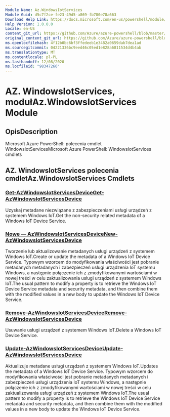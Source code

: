```yaml
---
Module Name: Az.WindowsIotServices
Module Guid: d5c7f2ce-fe23-49d5-a869-fb780e78a663
Download Help Link: https://docs.microsoft.com/en-us/powershell/module/az.windowsiotservices
Help Version: 1.0.0.0
Locale: en-US
content_git_url: https://github.com/Azure/azure-powershell/blob/master/src/WindowsIotServices/help/Az.WindowsIotServices.md
original_content_git_url: https://github.com/Azure/azure-powershell/blob/master/src/WindowsIotServices/help/Az.WindowsIotServices.md
ms.openlocfilehash: 4f12b0bc6bf3ffedeeb1e3482a0659dab7dea1ad
ms.sourcegitcommit: 04221336bc9eed46c05ed1e828a6811534d4b4ab
ms.translationtype: MT
ms.contentlocale: pl-PL
ms.lasthandoff: 12/08/2020
ms.locfileid: "98347266"
---
```

# <span data-ttu-id="a91ce-101">AZ. WindowsIotServices, moduł</span><span class="sxs-lookup"><span data-stu-id="a91ce-101">Az.WindowsIotServices Module</span></span>
## <span data-ttu-id="a91ce-102">Opis</span><span class="sxs-lookup"><span data-stu-id="a91ce-102">Description</span></span>
<span data-ttu-id="a91ce-103">Microsoft Azure PowerShell: polecenia cmdlet WindowsIotServices</span><span class="sxs-lookup"><span data-stu-id="a91ce-103">Microsoft Azure PowerShell: WindowsIotServices cmdlets</span></span>

## <span data-ttu-id="a91ce-104">AZ. WindowsIotServices polecenia cmdlet</span><span class="sxs-lookup"><span data-stu-id="a91ce-104">Az.WindowsIotServices Cmdlets</span></span>
### [<span data-ttu-id="a91ce-105">Get-AzWindowsIotServicesDevice</span><span class="sxs-lookup"><span data-stu-id="a91ce-105">Get-AzWindowsIotServicesDevice</span></span>](Get-AzWindowsIotServicesDevice.md)
<span data-ttu-id="a91ce-106">Uzyskaj metadane niezwiązane z zabezpieczeniami usługi urządzeń z systemem Windows IoT.</span><span class="sxs-lookup"><span data-stu-id="a91ce-106">Get the non-security related metadata of a Windows IoT Device Service.</span></span>

### [<span data-ttu-id="a91ce-107">Nowe — AzWindowsIotServicesDevice</span><span class="sxs-lookup"><span data-stu-id="a91ce-107">New-AzWindowsIotServicesDevice</span></span>](New-AzWindowsIotServicesDevice.md)
<span data-ttu-id="a91ce-108">Tworzenie lub aktualizowanie metadanych usługi urządzeń z systemem Windows IoT.</span><span class="sxs-lookup"><span data-stu-id="a91ce-108">Create or update the metadata of a Windows IoT Device Service.</span></span>
<span data-ttu-id="a91ce-109">Typowym wzorcem do modyfikowania właściwości jest pobranie metadanych metadanych i zabezpieczeń usługi urządzenia IoT systemu Windows, a następnie połączenie ich z zmodyfikowanymi wartościami w nowej treści w celu zaktualizowania usługi urządzeń z systemem Windows IoT.</span><span class="sxs-lookup"><span data-stu-id="a91ce-109">The usual pattern to modify a property is to retrieve the Windows IoT Device Service metadata and security metadata, and then combine them with the modified values in a new body to update the Windows IoT Device Service.</span></span>

### [<span data-ttu-id="a91ce-110">Remove-AzWindowsIotServicesDevice</span><span class="sxs-lookup"><span data-stu-id="a91ce-110">Remove-AzWindowsIotServicesDevice</span></span>](Remove-AzWindowsIotServicesDevice.md)
<span data-ttu-id="a91ce-111">Usuwanie usługi urządzeń z systemem Windows IoT.</span><span class="sxs-lookup"><span data-stu-id="a91ce-111">Delete a Windows IoT Device Service.</span></span>

### [<span data-ttu-id="a91ce-112">Update-AzWindowsIotServicesDevice</span><span class="sxs-lookup"><span data-stu-id="a91ce-112">Update-AzWindowsIotServicesDevice</span></span>](Update-AzWindowsIotServicesDevice.md)
<span data-ttu-id="a91ce-113">Aktualizuje metadane usługi urządzeń z systemem Windows IoT.</span><span class="sxs-lookup"><span data-stu-id="a91ce-113">Updates the metadata of a Windows IoT Device Service.</span></span>
<span data-ttu-id="a91ce-114">Typowym wzorcem do modyfikowania właściwości jest pobranie metadanych metadanych i zabezpieczeń usługi urządzenia IoT systemu Windows, a następnie połączenie ich z zmodyfikowanymi wartościami w nowej treści w celu zaktualizowania usługi urządzeń z systemem Windows IoT.</span><span class="sxs-lookup"><span data-stu-id="a91ce-114">The usual pattern to modify a property is to retrieve the Windows IoT Device Service metadata and security metadata, and then combine them with the modified values in a new body to update the Windows IoT Device Service.</span></span>

